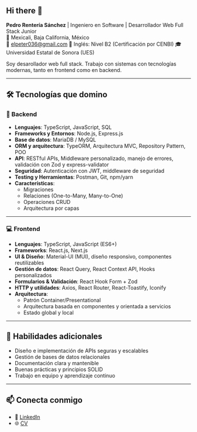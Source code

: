 ## Hi there 👋

**Pedro Rentería Sánchez** | Ingeniero en Software | Desarrollador Web Full Stack Junior  
📍 Mexicali, Baja California, México  
📧 elpeter036@gmail.com
🧠 Inglés: Nivel B2 (Certificación por CENBI) 
🎓 Universidad Estatal de Sonora (UES)  

Soy desarollador web full stack. Trabajo con sistemas con tecnologías modernas, tanto en frontend como en backend.

---

## 🛠️ Tecnologías que domino

### 🚀 Backend
- **Lenguajes**: TypeScript, JavaScript, SQL  
- **Frameworks y Entornos**: Node.js, Express.js  
- **Base de datos**: MariaDB / MySQL  
- **ORM y arquitectura**: TypeORM, Arquitectura MVC, Repository Pattern, POO  
- **API**: RESTful APIs, Middleware personalizado, manejo de errores, validación con Zod y express-validator  
- **Seguridad**: Autenticación con JWT, middleware de seguridad  
- **Testing y Herramientas**: Postman, Git, npm/yarn  
- **Características**:  
  - Migraciones  
  - Relaciones (One-to-Many, Many-to-One)  
  - Operaciones CRUD  
  - Arquitectura por capas  

---

### 💻 Frontend
- **Lenguajes**: TypeScript, JavaScript (ES6+)  
- **Frameworks**: React.js, Next.js  
- **UI & Diseño**: Material-UI (MUI), diseño responsivo, componentes reutilizables  
- **Gestión de datos**: React Query, React Context API, Hooks personalizados  
- **Formularios & Validación**: React Hook Form + Zod  
- **HTTP y utilidades**: Axios, React Router, React-Toastify, Iconify  
- **Arquitectura**:  
  - Patrón Container/Presentational  
  - Arquitectura basada en componentes y orientada a servicios  
  - Estado global y local  

---

## 🧠 Habilidades adicionales

- Diseño e implementación de APIs seguras y escalables  
- Gestión de bases de datos relacionales  
- Documentación clara y mantenible  
- Buenas prácticas y principios SOLID  
- Trabajo en equipo y aprendizaje continuo

---

## 📫 Conecta conmigo

- 💼 [LinkedIn](https://www.linkedin.com/in/pedro-renteria-sanchez-216338261)  
- 🌐 [CV]()  
